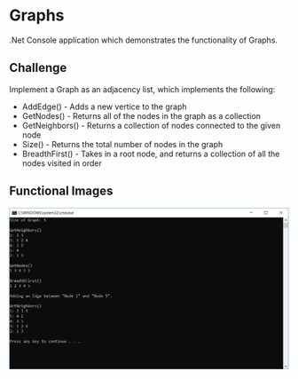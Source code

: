 # Graphs

.Net Console application which demonstrates the functionality of Graphs.

## Challenge

Implement a Graph as an adjacency list, which implements the following:

* AddEdge() - Adds a new vertice to the graph
* GetNodes() - Returns all of the nodes in the graph as a collection
* GetNeighbors() - Returns a collection of nodes connected to the given node
* Size() - Returns the total number of nodes in the graph
* BreadthFirst() - Takes in a root node, and returns a collection of all the nodes visited in order

## Functional Images

![Graphs 01](../../assets/graph-image.PNG)
